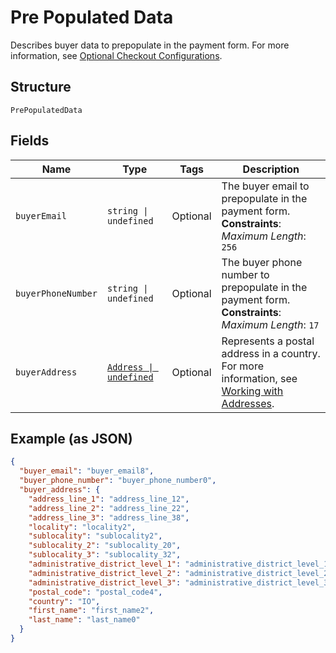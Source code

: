 
# Pre Populated Data

Describes buyer data to prepopulate in the payment form.
For more information,
see [Optional Checkout Configurations](https://developer.squareup.com/docs/checkout-api/optional-checkout-configurations).

## Structure

`PrePopulatedData`

## Fields

| Name | Type | Tags | Description |
|  --- | --- | --- | --- |
| `buyerEmail` | `string \| undefined` | Optional | The buyer email to prepopulate in the payment form.<br>**Constraints**: *Maximum Length*: `256` |
| `buyerPhoneNumber` | `string \| undefined` | Optional | The buyer phone number to prepopulate in the payment form.<br>**Constraints**: *Maximum Length*: `17` |
| `buyerAddress` | [`Address \| undefined`](../../doc/models/address.md) | Optional | Represents a postal address in a country.<br>For more information, see [Working with Addresses](https://developer.squareup.com/docs/build-basics/working-with-addresses). |

## Example (as JSON)

```json
{
  "buyer_email": "buyer_email8",
  "buyer_phone_number": "buyer_phone_number0",
  "buyer_address": {
    "address_line_1": "address_line_12",
    "address_line_2": "address_line_22",
    "address_line_3": "address_line_38",
    "locality": "locality2",
    "sublocality": "sublocality2",
    "sublocality_2": "sublocality_20",
    "sublocality_3": "sublocality_32",
    "administrative_district_level_1": "administrative_district_level_16",
    "administrative_district_level_2": "administrative_district_level_28",
    "administrative_district_level_3": "administrative_district_level_30",
    "postal_code": "postal_code4",
    "country": "IO",
    "first_name": "first_name2",
    "last_name": "last_name0"
  }
}
```

